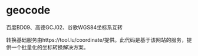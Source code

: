 # geocode
百度BD09、高德GCJ02、谷歌WGS84坐标系互转

转换基础服务由https://tool.lu/coordinate/提供。此代码是基于该网站的服务，提供一个批量化的坐标转换解决方案。
